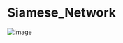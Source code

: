 # Siamese_Network
![image](https://user-images.githubusercontent.com/69841466/112315347-572fa000-8caa-11eb-97b3-35a0d1cd54f7.png)
